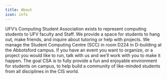 ```yaml
---
title: About
icon: info
---
```


UFV’s Computing Student Association exists to represent computing students to UFV faculty and Staff. We provide a space for students to hang out, make friends, and inquire about tutoring or help with projects. We manage the Student Computing Centre (SCC) in room D224 in D-building at the Abbotsford campus. If you have an event you want to organize, or a project you would like to run, talk with us and we’ll work with you to make it happen. The goal CSA is to fully provide a fun and enjoyable environment for students on campus, to help build a community of like-minded students from all disciplines in the CIS world.

